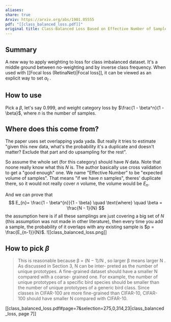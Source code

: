 ```yaml
---
aliases: 
share: true
Arxiv: https://arxiv.org/abs/1901.05555
pdf: "[[class_balanced_loss.pdf]]"
original title: Class-Balanced Loss Based on Effective Number of Samples
---
```

## Summary
A new way to apply weighting to loss for class imbalanced dataset. It's a middle ground between no-weighting and by inverse class frequency. When used with [[Focal loss (RetinaNet)|Focal loss]], it can be viewed as an explicit way to set $\alpha_t$ .

## How to use
Pick a $\beta$,  let's say 0.999, and weight category loss by $\frac{1 - \beta^n}{1 - \beta}$, where $n$ is the number of samples.

## Where does this come from?
The paper uses set overlapping yada yada. But really it tries to estimate "given this new data, what's the probability it's a duplicate and doesn't matter? Exclude that part and do upsampling for the rest".

So assume the whole set (for this category) should have $N$ data. Note that noone really know what this $N$ is. The author basically use cross validation to get a "good enough" one. We name "Effective Number" to be "expected volume of samples". That means "if we have $n$ samples", theres' duplicate there, so it would not really cover $n$ volume, the volume would be $E_n$.

And we can prove that
$$
E_{n}= \frac{1 - \beta^{n}}{1 - \beta} \quad \text{where} \quad \beta = \frac{N - 1}{N}
$$
the assumption here is if all these samplings are just covering a big set of $N$ (this assumption was not made in other literature), then every time you add a sample, the probability of it overlaps with any existing sample is $p = \frac{E_{n-1}}{N}$.
![[class_balanced_loss.png]]
## How to pick $\beta$

> This is reasonable because β = (N − 1)/N , so larger β means larger N . As discussed in Section 3, N can be inter- preted as the number of unique prototypes. A fine-grained dataset should have a smaller N compared with a coarse- grained one. For example, the number of unique prototypes of a specific bird species should be smaller than the number of unique prototypes of a generic bird class. Since classes in CIFAR-100 are more fine-grained than CIFAR-10, CIFAR- 100 should have smaller N compared with CIFAR-10.

[[class_balanced_loss.pdf#page=7&selection=275,0,314,23|class_balanced_loss, page 7]]